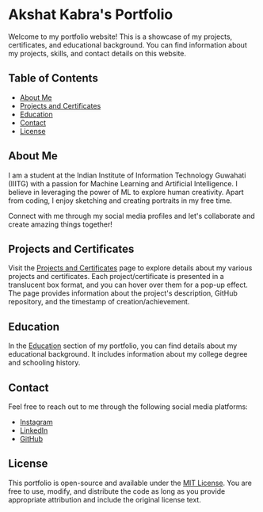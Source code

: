 # Akshat Kabra's Portfolio

Welcome to my portfolio website! This is a showcase of my projects, certificates, and educational background. You can find information about my projects, skills, and contact details on this website.

## Table of Contents

- [About Me](#about-me)
- [Projects and Certificates](#projects-and-certificates)
- [Education](#education)
- [Contact](#contact)
- [License](#license)

## About Me

I am a student at the Indian Institute of Information Technology Guwahati (IIITG) with a passion for Machine Learning and Artificial Intelligence. I believe in leveraging the power of ML to explore human creativity. Apart from coding, I enjoy sketching and creating portraits in my free time.

Connect with me through my social media profiles and let's collaborate and create amazing things together!

## Projects and Certificates

Visit the [Projects and Certificates](projects.html) page to explore details about my various projects and certificates. Each project/certificate is presented in a translucent box format, and you can hover over them for a pop-up effect. The page provides information about the project's description, GitHub repository, and the timestamp of creation/achievement.

## Education

In the [Education](index.html) section of my portfolio, you can find details about my educational background. It includes information about my college degree and schooling history.

## Contact

Feel free to reach out to me through the following social media platforms:

- [Instagram](https://www.instagram.com/akshatkabra/)
- [LinkedIn](https://www.linkedin.com/in/akshat-kabra-9a5421249)
- [GitHub](https://github.com/AKnodel)

## License

This portfolio is open-source and available under the [MIT License](LICENSE). You are free to use, modify, and distribute the code as long as you provide appropriate attribution and include the original license text.
